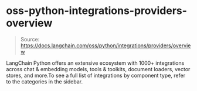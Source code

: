 # oss-python-integrations-providers-overview

> Source: https://docs.langchain.com/oss/python/integrations/providers/overview

LangChain Python offers an extensive ecosystem with 1000+ integrations across chat & embedding models, tools & toolkits, document loaders, vector stores, and more.To see a full list of integrations by component type, refer to the categories in the sidebar.